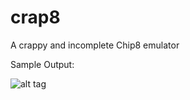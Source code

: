 # crap8
A crappy and incomplete Chip8 emulator

Sample Output:

![alt tag](https://cloud.githubusercontent.com/assets/11179699/9156170/992d6038-3eee-11e5-80f3-bef96c4f0340.PNG)


